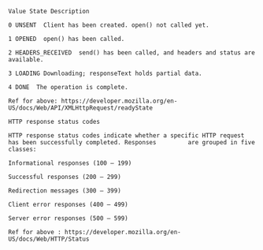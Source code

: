     Value State Description

    0 UNSENT  Client has been created. open() not called yet.

    1 OPENED  open() has been called.

    2 HEADERS_RECEIVED  send() has been called, and headers and status are available.

    3 LOADING Downloading; responseText holds partial data.

    4 DONE  The operation is complete.

    Ref for above: https://developer.mozilla.org/en-US/docs/Web/API/XMLHttpRequest/readyState

    HTTP response status codes

    HTTP response status codes indicate whether a specific HTTP request has been successfully completed. Responses    	   are grouped in five  classes:

    Informational responses (100 – 199)

    Successful responses (200 – 299)

    Redirection messages (300 – 399)

    Client error responses (400 – 499)

    Server error responses (500 – 599)

    Ref for above : https://developer.mozilla.org/en-US/docs/Web/HTTP/Status
